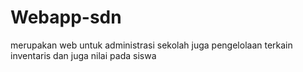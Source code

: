 # Webapp-sdn
merupakan web untuk administrasi sekolah juga pengelolaan terkain  inventaris dan juga nilai pada siswa
